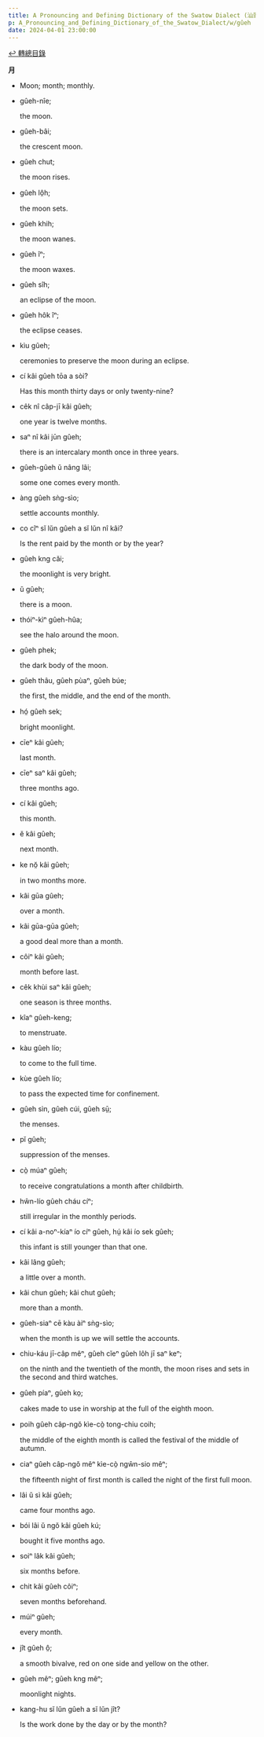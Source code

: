 ```yaml
---
title: A Pronouncing and Defining Dictionary of the Swatow Dialect (汕頭方言音義字典) / gûeh
p: A_Pronouncing_and_Defining_Dictionary_of_the_Swatow_Dialect/w/gûeh
date: 2024-04-01 23:00:00
---
```


[↩️ 轉總目錄](/A_Pronouncing_and_Defining_Dictionary_of_the_Swatow_Dialect)


**月**
- Moon; month; monthly.

- gûeh-nîe;

  the moon.

- gûeh-bâi;

  the crescent moon.

- gûeh chut;

  the moon rises.

- gûeh lô̤h;

  the moon sets.

- gûeh khih;

  the moon wanes.

- gûeh îⁿ;

  the moon waxes.

- gûeh sîh;

  an eclipse of the moon.

- gûeh hôk îⁿ;

  the eclipse ceases.

- kìu gûeh;

  ceremonies to preserve the moon during an eclipse.

- cí kâi gûeh tōa a sòi?

  Has this month thirty days or only twenty-nine?

- cêk nî câp-jī kâi gûeh;

  one year is twelve months.

- saⁿ nî kâi jūn gûeh;

  there is an intercalary month once in three years.

- gûeh-gûeh ŭ nâng lâi;

  some one comes every month.

- àng gûeh sǹg-sìo;

  settle accounts monthly.

- co cîⁿ sĭ lŭn gûeh a sĭ lŭn nî kâi?

  Is the rent paid by the month or by the year?

- gûeh kng căi;

  the moonlight is very bright.

- ŭ gûeh;

  there is a moon.

- thóiⁿ-kìⁿ gûeh-hûa;

  see the halo around the moon.

- gûeh phek;

  the dark body of the moon.

- gûeh thâu, gûeh pùaⁿ, gûeh búe;

  the first, the middle, and the end of the month.

- hó̤ gûeh sek;

  bright moonlight.

- cīeⁿ kâi gûeh;

  last month.

- cīeⁿ saⁿ kâi gûeh;

  three months ago.

- cí kâi gûeh;

  this month.

- ĕ kâi gûeh;

  next month.

- ke nŏ̤ kâi gûeh;

  in two months more.

- kâi gūa gûeh;

  over a month.

- kâi gūa-gūa gûeh;

  a good deal more than a month.

- côiⁿ kâi gûeh;

  month before last.

- cêk khùi saⁿ kâi gûeh;

  one season is three months.

- kîaⁿ gûeh-keng;

  to menstruate.

- kàu gûeh lío;

  to come to the full time.

- kùe gûeh lío;

  to pass the expected time for confinement.

- gûeh sìn, gûeh cúi, gûeh sṳ̄;

  the menses.

- pĭ gûeh;

  suppression of the menses.

- cò̤ múaⁿ gûeh;

  to receive congratulations a month after childbirth.

- hŵn-lío gûeh cháu cíⁿ;

  still irregular in the monthly periods.

- cí kâi a-noⁿ-kíaⁿ ío cíⁿ gûeh, hṳ́ kâi ío sek gûeh;

  this infant is still younger than that one.

- kâi lâng gûeh;

  a little over a month.

- kâi chun gûeh; kâi chut gûeh;

  more than a month.

- gûeh-siaⁿ cē kàu àiⁿ sǹg-sìo;

  when the month is up we will settle the accounts.

- chiu-káu jī-câp mêⁿ, gûeh cĭeⁿ gûeh lôh jī saⁿ keⁿ;

  on the ninth and the twentieth of the month, the moon rises and sets in the second and third watches.

- gûeh píaⁿ, gûeh ko̤;

  cakes made to use in worship at the full of the eighth moon.

- poih gûeh câp-ngŏ kìe-cò̤ tong-chiu coih;

  the middle of the eighth month is called the festival of the middle of autumn.

- ciaⁿ gûeh câp-ngŏ mêⁿ kìe-cò̤ ngŵn-sio mêⁿ;

  the fifteenth night of first month is called the night of the first full moon.

- lâi ŭ sì kâi gûeh;

  came four months ago.

- bói lâi ŭ ngŏ kâi gûeh kú;

  bought it five months ago.

- soiⁿ lâk kâi gûeh;

  six months before.

- chit kâi gûeh côiⁿ;

  seven months beforehand.

- múiⁿ gûeh;

  every month.

- jît gûeh ô̤;

  a smooth bivalve, red on one side and yellow on the other.

- gûeh mêⁿ; gûeh kng mêⁿ;

  moonlight nights.

- kang-hu sĭ lŭn gûeh a sĭ lŭn jît?

  Is the work done by the day or by the month?